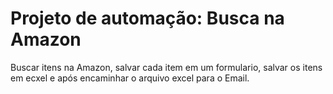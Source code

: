 # Projeto de automação: Busca na Amazon
Buscar itens na Amazon, salvar cada item em um formulario, salvar os itens em ecxel e após encaminhar o arquivo excel para o Email.
